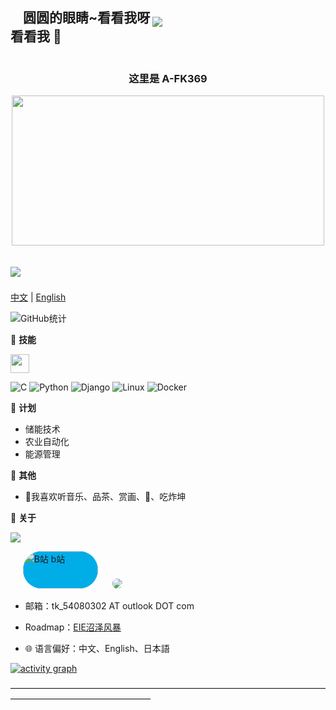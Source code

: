 <!DOCTYPE html>
<!-- center -->
<html>
<head>
  <style>
    #ce {
      float: right;
      width: 120px;
      margin: 0 0 15px 20px;
      padding: 15px;
      text-align: ;
    }
    #hd{
      border-radius: 50%;
    }
    .wrap {
        display: flex;
        align-items: center;
    }
    .item {
        padding: 0 10px;
    }
    .item:last-child {
        margin-left: auto;
        margin-right: 20px;
    }
    .parent{
      position: relative;
    }
    .block{
      position: absolute;
      right: 0;
    }
    .image {
      width: 50%;
      height: auto;
    }
  </style>
</head>
<body>
  <div style="
      display: flex;
      justify-content: space-between;
      align-items: center;
      width: 90%;">  <!--wrap block-->
    <div class="image">
      <h2>&nbsp;&nbsp;&nbsp;&nbsp;圆圆的眼睛~看看我呀 看看我 👋</h2>
    </div>
    <div class="image">
      <img src="https://komarev.com/ghpvc/?username=A-FK369&style=flat#pic_center">&nbsp;&nbsp;&nbsp;&nbsp;
    </div>
  </div>
  <div align="center">
    <h3>这里是 A-FK369</h3>
    <div>
      <img src="http://p1.music.126.net/TVd3imTPRcuCHEnLSGilCA==/109951163106728938.jpg?param=500y280" style="width: 500px; height: 240px;">
    </div>
  </div>



<p align='right'><h2><img src="https://komarev.com/ghpvc/?username=A-FK369&style=flat#pic_center">&nbsp;&nbsp;&nbsp;&nbsp;</h2></p>
</body>
</html>

[中文](README.md) | [English](README-en.md)

  ![GitHub统计](https://github-readme-stats.vercel.app/api?username=A-FK369&count_private=true&show_icons=true)



<!-- ![Profile views](https://komarev.com/ghpvc/?username=A-FK369&style=flat#pic_center) -->





🌟 **技能**
<!-- -->
  <img src="https://media.giphy.com/media/WUlplcMpOCEmTGBtBW/giphy.gif" width="30">

  ![C](https://img.shields.io/badge/-C++-673AB8?style=flat-square&logo=C&logoColor=fff)
  ![Python](https://img.shields.io/badge/-Python-33999A?style=flat-square&logo=Python&logoColor=fff)  ![Django](https://img.shields.io/badge/-Django-339933?style=flat-square&logo=Django&logoColor=fff)
  ![Linux](https://img.shields.io/badge/-Linux-000011?style=flat-square&logo=Linux&logoColor=fff)
  ![Docker](https://img.shields.io/badge/-Docker-2496ED?style=flat-square&logo=Docker&logoColor=fff)


📅 **计划**
  - 储能技术
  - 农业自动化
  - 能源管理


🎄 **其他**
  - 🍓我喜欢听音乐、品茶、赏画、🎱、吃炸坤
  

💬 **关于**
<!--  -->
   
  ![](https://github-readme-stats.vercel.app/api/top-langs/?username=A-FK369&layout=compact)

  <p align='left'>
    &nbsp;&nbsp;&nbsp;&nbsp;
    <a href="https://space.bilibili.com/22116539"><img alt="B站 b站" width="120" height="60" src="//i0.hdslb.com/bfs/archive/c8fd97a40bf79f03e7b76cbc87236f612caef7b2.png" style="background-color: #00ADE7; border-radius: 48px;"></a>
    &nbsp;&nbsp;&nbsp;&nbsp;
    <a href="https://music.163.com/#/user/home?id=449128216"><img src="http://p4.music.126.net/0BjeSe3i_xSi9VnJYNLWEg==/109951169379635921.jpg?param=40y40" style="border-radius: 50%;"></a>
    &nbsp;&nbsp;&nbsp;&nbsp;
    

  </p>


  - 邮箱：tk_54080302 AT outlook DOT com


  - Roadmap：[EIE沼泽风暴](https://roadmap.sh/team/progress?t=6552c77f68ca60261326cf1e)
  - 🌐 语言偏好：中文、English、日本語
<!--  - 😄 About me：Web、Music、-->


[![activity graph](https://github-readme-activity-graph.vercel.app/graph?username=A-FK369&theme=gotham&hide_title=true&hide_border=true&bg_color=FFFFFF)](https://github.com/ashutosh00710/github-readme-activity-graph)


————————————————————————————————————————————————————
  <!--
    <img height="30" src="https://raw.githubusercontent.com/8bithemant/8bithemant/master/twitter.png?raw=true">
    <h2>&nbsp;&nbsp;&nbsp;&nbsp;看看我呀看看我 👋</h2>

  - 小电视：[我的B站主页]()
  - 云村：[我的网易云音乐](https://music.163.com/#/user/home?id=449128216)

	It is a ✨ _special_ ✨ repository because its `README.md` (this file) appears on GitHub profile.

  Here are some ideas to get you started:

  - 🔭 I’m currently working on ...
  - 🌱 I’m currently learning ...
  - 👯 I’m looking to collaborate on ...
  - 🤔 I’m looking for help with ...
  - 💬 Ask me about ...
  - 📫 How to reach me: ...
  - 😄 Pronouns: ...
  - ⚡ Fun fact: ...
  - 👀 I’m interested in AI
  - 🌱 I’m currently Working on ComfyUI
  - 💞️ I’m looking to collaborate on ...
    -->
